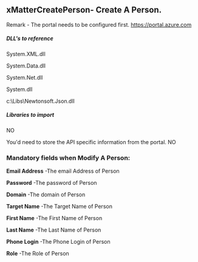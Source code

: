 ## xMatterCreatePerson- Create A Person.

Remark - The portal needs to be configured first. https://portal.azure.com

##### DLL's to reference
System.XML.dll

System.Data.dll

System.Net.dll

System.dll

c:\Libs\Newtonsoft.Json.dll

##### Libraries to import

NO


You'd need to store the API specific information from the portal.
NO

### Mandatory fields when Modify A Person:

**Email Address**               -The email Address of Person

**Password**			-The password of Person

**Domain**			-The domain of Person

**Target Name**			-The Target Name of Person

**First Name**			-The First Name of Person

**Last Name**			-The Last Name of Person 

**Phone Login**			-The Phone Login of Person

**Role**			-The Role of Person
